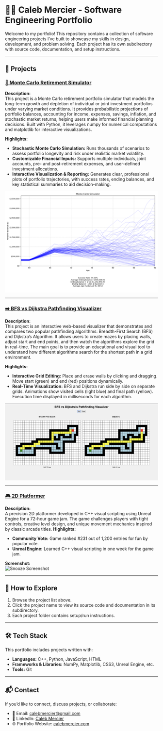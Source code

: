 # 🧑‍💻 Caleb Mercier - Software Engineering Portfolio

Welcome to my portfolio! This repository contains a collection of software engineering projects I’ve built to showcase my skills in design, development, and problem solving. Each project has its own subdirectory with source code, documentation, and setup instructions.  

---

## 📂 Projects

### [💸 Monte Carlo Retirement Simulator](./Retirement_Simulator)

**Description:**  
This project is a Monte Carlo retirement portfolio simulator that models the long-term growth and depletion of individual or joint investment portfolios under varying market conditions. It provides probabilistic projections of portfolio balances, accounting for income, expenses, savings, inflation, and stochastic market returns, helping users make informed financial planning decisions. Built with Python, it leverages numpy for numerical computations and matplotlib for interactive visualizations.

**Highlights:**  
- **Stochastic Monte Carlo Simulation:** Runs thousands of scenarios to assess portfolio longevity and risk under realistic market volatility.  
- **Customizable Financial Inputs:** Supports multiple individuals, joint accounts, pre- and post-retirement expenses, and user-defined investment allocations.  
- **Interactive Visualization & Reporting:** Generates clear, professional plots of portfolio trajectories, with success rates, ending balances, and key statistical summaries to aid decision-making.  

![Monte Carlo Simulation Screenshot](./Retirement_Simulator/screenshots/married.png)

---

### [➡️ BFS vs Dijkstra Pathfinding Visualizer](./BFSvsDijkstras)
**Description:**  
This project is an interactive web-based visualizer that demonstrates and compares two popular pathfinding algorithms: Breadth-First Search (BFS) and Dijkstra’s Algorithm.
It allows users to create mazes by placing walls, adjust start and end points, and then watch the algorithms explore the grid in real-time. The main goal is to provide an educational and visual tool to understand how different algorithms search for the shortest path in a grid environment.

**Highlights:**  
- **Interactive Grid Editing:** Place and erase walls by clicking and dragging. Move start (green) and end (red) positions dynamically.
- **Real-Time Visualization:** BFS and Dijkstra run side by side on separate grids. Animations show visited cells (light blue) and final path (yellow). Execution time displayed in milliseconds for each algorithm.  

![Pathfinder Screenshot](./BFSvsDijkstras/screenshots/Pathfinder1.png)

---

### [🎮 2D Platformer](./2D_Platformer)
**Description:**  
A precision 2D platformer developed in C++ visual scripting using Unreal Engine for a 72-hour game jam. The game challenges players with tight controls, creative level design, and unique movement mechanics inspired by classic arcade titles.
**Highlights:**  
- **Community Vote:** Game ranked #231 out of 1,200 entries for fun by popular vote. 
- **Unreal Engine:** Learned C++ visual scripting in one week for the game jam.  

**Screenshot:**  
![Snooze Screenshot](./2D_Platformer/screenshots/Snooze1)

---

## 🚀 How to Explore
1. Browse the project list above.  
2. Click the project name to view its source code and documentation in its subdirectory.  
3. Each project folder contains setup/run instructions.  

---

## 🛠️ Tech Stack
This portfolio includes projects written with:  
- **Languages:** C++, Python, JavaScript, HTML  
- **Frameworks & Libraries:** NumPy, Matplotlib, CSS3, Unreal Engine, etc. 
- **Tools:** Git 

---

## 📬 Contact
If you’d like to connect, discuss projects, or collaborate:  
- 📧 Email: calebmercier@gmail.com  
- 💼 LinkedIn: [Caleb Mercier](https://www.linkedin.com/in/calebmercier)  
- 🌐 Portfolio Website: [calebmercier.com](https://calebmercier.com)  
